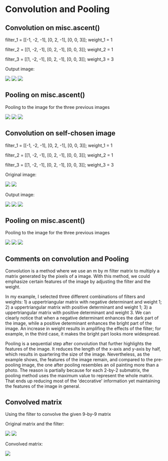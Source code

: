 # Convolution and Pooling

## Convolution on misc.ascent()

filter_1 = [[-1, -2, -1], [0, 2, -1], [0, 0, 3]];  weight_1 =  1   

filter_2 = [[1, -2, -1], [0, 2, -1], [0, 0, 3]];   weight_2 = 1   

filter_3 = [[1, -2, -1], [0, 2, -1], [0, 0, 3]];   weight_3 = 3 


Output image:


![](./Exercise3/cov_stairs_1.jpg)             ![](./Exercise3/cov_stairs_2.jpg)               ![](./Exercise3/cov_stairs_3.jpg)     



## Pooling on misc.ascent()

Pooling to the image for the three previous images

![](./Exercise3/pool_stairs_1.jpg)            ![](./Exercise3/pool_stairs_2.jpg)              ![](./Exercise3/pool_stairs_3.jpg) 



## Convolution on self-chosen image

filter_1 = [[-1, -2, -1], [0, 2, -1], [0, 0, 3]];  weight_1 =  1   

filter_2 = [[1, -2, -1], [0, 2, -1], [0, 0, 3]];   weight_2 = 1   

filter_3 = [[1, -2, -1], [0, 2, -1], [0, 0, 3]];   weight_3 = 3 


Original image:

![](./Exercise3/WolfAndMan.png)                 ![](./Exercise3/WolfAndMan.jpg)


Output image:


![](./Exercise3/cov_wolfandman1.jpg)             ![](./Exercise3/cov_wolfandman2.jpg)               ![](./Exercise3/cov_wolfandman3.jpg)     



## Pooling on misc.ascent()

Pooling to the image for the three previous images

![](./Exercise3/pool_wolfandman1.jpg)            ![](./Exercise3/pool_wolfandman2.jpg)              ![](./Exercise3/pool_wolfandman3.jpg) 



## Comments on convolution and Pooling

   Convolution is a method where we use an m by m filter matrix to multiply a matrix generated by the pixels of a image. With this method, we could emphasize certain features of the image by adjusting the filter and the weight. 
  
   In my example, I selected three different combinations of filters and weights: 1) a uppertriangular matrix with negative determinant and weight 1; 2) a uppertriangular matrix with positive determinant and weight 1; 3) a uppertriangular matrix with positive determinant and weight 3. We can clearly notice that when a negative determinant enhances the dark part of the image, while a positive determinant enhances the bright part of the image. An increase in weight results in amplifing the effects of the filter; for example, in the third case, it makes the bright part looks more widespread. 
   
   Pooling is a sequential step after convolution that further highlights the features of the image. It reduces the length of the x-axis and y-axis by half, which results in quartering the size of the image. Nevertheless, as the example shows, the features of the image remain, and compared to the pre-pooling image, the one after pooling resembles an oil painting more than a photo. The reason is partially because for each 2-by-2 submatrix, the pooling method uses the maximum value to represent the whole matrix. That ends up reducing most of the 'decorative' information yet maintaining the features of the image in general.

## Convolved matrix
Using the filter to convolve the given 9-by-9 matrix

Original matrix and the filter: 

![](./Exercise3/original_matrix.jpg)            ![](./Exercise3/filter.jpg) 

Convolved matrix:

![](./Exercise3/convolved_matrix.jpg)  
